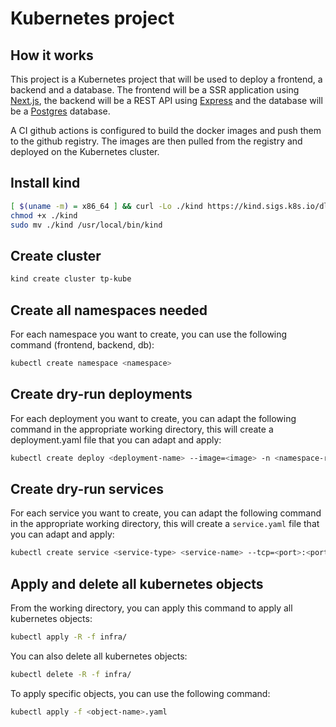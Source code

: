 # Kubernetes project 

## How it works

This project is a Kubernetes project that will be used to deploy a frontend, a backend and a database. The frontend will be a SSR application using [Next.js](https://nextjs.org/), the backend will be a REST API using [Express](https://expressjs.com/) and the database will be a [Postgres](https://www.postgresql.org/) database.

A CI github actions is configured to build the docker images and push them to the github registry. The images are then pulled from the registry and deployed on the Kubernetes cluster.

## Install kind

```bash
[ $(uname -m) = x86_64 ] && curl -Lo ./kind https://kind.sigs.k8s.io/dl/v0.20.0/kind-$(uname)-amd64
chmod +x ./kind
sudo mv ./kind /usr/local/bin/kind
```

## Create cluster

```bash
kind create cluster tp-kube
```

## Create all namespaces needed

For each namespace you want to create, you can use the following command (frontend, backend, db):

```bash
kubectl create namespace <namespace>
```

## Create dry-run deployments

For each deployment you want to create, you can adapt the following command in the appropriate working directory, this will create a deployment.yaml file that you can adapt and apply:

```bash
kubectl create deploy <deployment-name> --image=<image> -n <namespace-required> --dry-run=client -o yaml > deployment.yaml
```

## Create dry-run services

For each service you want to create, you can adapt the following command in the appropriate working directory, this will create a `service.yaml` file that you can adapt and apply:

```bash
kubectl create service <service-type> <service-name> --tcp=<port>:<port> -n <namespace-required> --dry-run=client -o yaml > service.yaml
```

## Apply  and  delete all kubernetes objects

From the working directory, you can apply this command to apply all kubernetes objects:

```bash
kubectl apply -R -f infra/
```

You can also delete all kubernetes objects:

```bash
kubectl delete -R -f infra/
```

To apply specific objects, you can use the following command:

```bash
kubectl apply -f <object-name>.yaml
```
